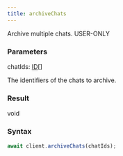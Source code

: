 ```yaml
---
title: archiveChats
---
```


Archive multiple chats.<span class="select-none"> <span class="inline-flex w-fit items-center"><span class="w-fit bg-dbt px-1.5 rounded-md select-none text-fgt text-[10px]">USER-ONLY</span></span> </span>

### Parameters 

<div class="flex flex-col gap-3"><div><div class="font-mono" id="p_chatIds" data-anchor><span class="font-bold">chatIds</span><span class="opacity-50">:</span> <a href="/gh/types/id"  >ID</a><span class="opacity-50">[]</span></div><div class="pl-3"><div class="no-margin">

The identifiers of the chats to archive.

</div></div></div></div>

### Result 

<div class="font-mono"><span>void</span></div>

### Syntax

```ts
await client.archiveChats(chatIds);
```



